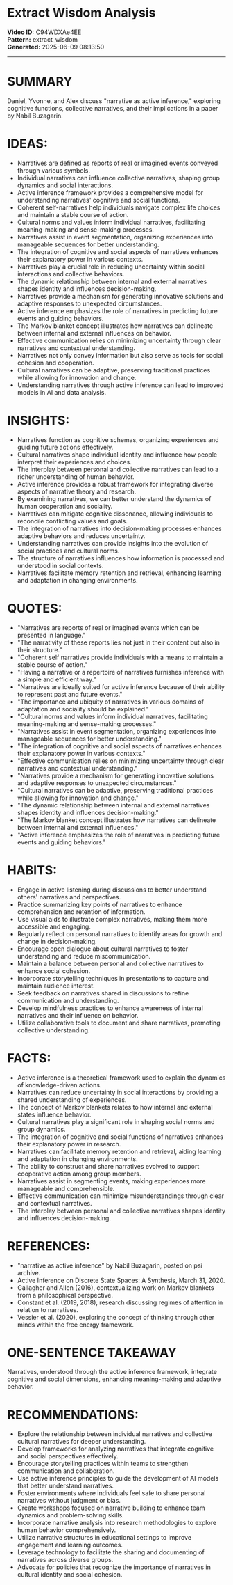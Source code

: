 # Extract Wisdom Analysis

**Video ID:** C94WDXAe4EE  
**Pattern:** extract_wisdom  
**Generated:** 2025-06-09 08:13:50  

---

# SUMMARY
Daniel, Yvonne, and Alex discuss "narrative as active inference," exploring cognitive functions, collective narratives, and their implications in a paper by Nabil Buzagarin.

# IDEAS:
- Narratives are defined as reports of real or imagined events conveyed through various symbols.
- Individual narratives can influence collective narratives, shaping group dynamics and social interactions.
- Active inference framework provides a comprehensive model for understanding narratives' cognitive and social functions.
- Coherent self-narratives help individuals navigate complex life choices and maintain a stable course of action.
- Cultural norms and values inform individual narratives, facilitating meaning-making and sense-making processes.
- Narratives assist in event segmentation, organizing experiences into manageable sequences for better understanding.
- The integration of cognitive and social aspects of narratives enhances their explanatory power in various contexts.
- Narratives play a crucial role in reducing uncertainty within social interactions and collective behaviors.
- The dynamic relationship between internal and external narratives shapes identity and influences decision-making.
- Narratives provide a mechanism for generating innovative solutions and adaptive responses to unexpected circumstances.
- Active inference emphasizes the role of narratives in predicting future events and guiding behaviors.
- The Markov blanket concept illustrates how narratives can delineate between internal and external influences on behavior.
- Effective communication relies on minimizing uncertainty through clear narratives and contextual understanding.
- Narratives not only convey information but also serve as tools for social cohesion and cooperation.
- Cultural narratives can be adaptive, preserving traditional practices while allowing for innovation and change.
- Understanding narratives through active inference can lead to improved models in AI and data analysis.

# INSIGHTS:
- Narratives function as cognitive schemas, organizing experiences and guiding future actions effectively.
- Cultural narratives shape individual identity and influence how people interpret their experiences and choices.
- The interplay between personal and collective narratives can lead to a richer understanding of human behavior.
- Active inference provides a robust framework for integrating diverse aspects of narrative theory and research.
- By examining narratives, we can better understand the dynamics of human cooperation and sociality.
- Narratives can mitigate cognitive dissonance, allowing individuals to reconcile conflicting values and goals.
- The integration of narratives into decision-making processes enhances adaptive behaviors and reduces uncertainty.
- Understanding narratives can provide insights into the evolution of social practices and cultural norms.
- The structure of narratives influences how information is processed and understood in social contexts.
- Narratives facilitate memory retention and retrieval, enhancing learning and adaptation in changing environments.

# QUOTES:
- "Narratives are reports of real or imagined events which can be presented in language."
- "The narrativity of these reports lies not just in their content but also in their structure."
- "Coherent self narratives provide individuals with a means to maintain a stable course of action."
- "Having a narrative or a repertoire of narratives furnishes inference with a simple and efficient way."
- "Narratives are ideally suited for active inference because of their ability to represent past and future events."
- "The importance and ubiquity of narratives in various domains of adaptation and sociality should be explained."
- "Cultural norms and values inform individual narratives, facilitating meaning-making and sense-making processes."
- "Narratives assist in event segmentation, organizing experiences into manageable sequences for better understanding."
- "The integration of cognitive and social aspects of narratives enhances their explanatory power in various contexts."
- "Effective communication relies on minimizing uncertainty through clear narratives and contextual understanding."
- "Narratives provide a mechanism for generating innovative solutions and adaptive responses to unexpected circumstances."
- "Cultural narratives can be adaptive, preserving traditional practices while allowing for innovation and change."
- "The dynamic relationship between internal and external narratives shapes identity and influences decision-making."
- "The Markov blanket concept illustrates how narratives can delineate between internal and external influences."
- "Active inference emphasizes the role of narratives in predicting future events and guiding behaviors."

# HABITS:
- Engage in active listening during discussions to better understand others' narratives and perspectives.
- Practice summarizing key points of narratives to enhance comprehension and retention of information.
- Use visual aids to illustrate complex narratives, making them more accessible and engaging.
- Regularly reflect on personal narratives to identify areas for growth and change in decision-making.
- Encourage open dialogue about cultural narratives to foster understanding and reduce miscommunication.
- Maintain a balance between personal and collective narratives to enhance social cohesion.
- Incorporate storytelling techniques in presentations to capture and maintain audience interest.
- Seek feedback on narratives shared in discussions to refine communication and understanding.
- Develop mindfulness practices to enhance awareness of internal narratives and their influence on behavior.
- Utilize collaborative tools to document and share narratives, promoting collective understanding.

# FACTS:
- Active inference is a theoretical framework used to explain the dynamics of knowledge-driven actions.
- Narratives can reduce uncertainty in social interactions by providing a shared understanding of experiences.
- The concept of Markov blankets relates to how internal and external states influence behavior.
- Cultural narratives play a significant role in shaping social norms and group dynamics.
- The integration of cognitive and social functions of narratives enhances their explanatory power in research.
- Narratives can facilitate memory retention and retrieval, aiding learning and adaptation in changing environments.
- The ability to construct and share narratives evolved to support cooperative action among group members.
- Narratives assist in segmenting events, making experiences more manageable and comprehensible.
- Effective communication can minimize misunderstandings through clear and contextual narratives.
- The interplay between personal and collective narratives shapes identity and influences decision-making.

# REFERENCES:
- "narrative as active inference" by Nabil Buzagarin, posted on psi archive.
- Active Inference on Discrete State Spaces: A Synthesis, March 31, 2020.
- Gallagher and Allen (2016), contextualizing work on Markov blankets from a philosophical perspective.
- Constant et al. (2019, 2018), research discussing regimes of attention in relation to narratives.
- Vessier et al. (2020), exploring the concept of thinking through other minds within the free energy framework.

# ONE-SENTENCE TAKEAWAY
Narratives, understood through the active inference framework, integrate cognitive and social dimensions, enhancing meaning-making and adaptive behavior.

# RECOMMENDATIONS:
- Explore the relationship between individual narratives and collective cultural narratives for deeper understanding.
- Develop frameworks for analyzing narratives that integrate cognitive and social perspectives effectively.
- Encourage storytelling practices within teams to strengthen communication and collaboration.
- Use active inference principles to guide the development of AI models that better understand narratives.
- Foster environments where individuals feel safe to share personal narratives without judgment or bias.
- Create workshops focused on narrative building to enhance team dynamics and problem-solving skills.
- Incorporate narrative analysis into research methodologies to explore human behavior comprehensively.
- Utilize narrative structures in educational settings to improve engagement and learning outcomes.
- Leverage technology to facilitate the sharing and documenting of narratives across diverse groups.
- Advocate for policies that recognize the importance of narratives in cultural identity and social cohesion.